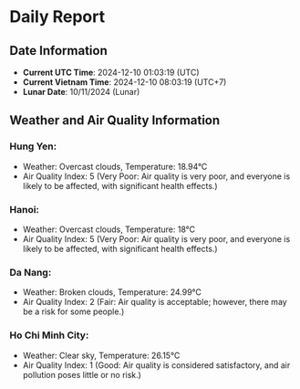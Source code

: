 # Daily Report
## Date Information
- **Current UTC Time**: 2024-12-10 01:03:19 (UTC)
- **Current Vietnam Time**: 2024-12-10 08:03:19 (UTC+7)
- **Lunar Date**: 10/11/2024 (Lunar)

## Weather and Air Quality Information

### Hung Yen:
- Weather: Overcast clouds, Temperature: 18.94°C
- Air Quality Index: 5 (Very Poor: Air quality is very poor, and everyone is likely to be affected, with significant health effects.)

### Hanoi:
- Weather: Overcast clouds, Temperature: 18°C
- Air Quality Index: 5 (Very Poor: Air quality is very poor, and everyone is likely to be affected, with significant health effects.)

### Da Nang:
- Weather: Broken clouds, Temperature: 24.99°C
- Air Quality Index: 2 (Fair: Air quality is acceptable; however, there may be a risk for some people.)

### Ho Chi Minh City:
- Weather: Clear sky, Temperature: 26.15°C
- Air Quality Index: 1 (Good: Air quality is considered satisfactory, and air pollution poses little or no risk.)
